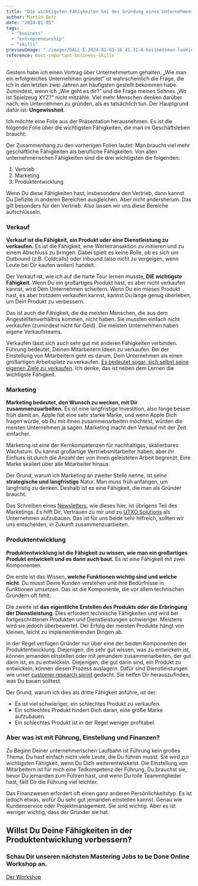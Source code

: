 ```yaml
---
title: "Die wichtigsten Fähigkeiten bei der Gründung eines Unternehmens"
author: Martin Betz
date: "2024-01-05"
tags:
  - "business"
  - "entrepreneurship"
  - "skills"
previewImage: "./images/DALL·E-2024-01-03-16.41.31-A-businessman-looking-at-a-giant-masterplan-on-an-office-wall.-The-image-is-in-a-watercolor-and-geometric-style-featuring-colors-of-blue-and-mint.-Th.png"
reference: most-important-business-skills
---
```


Gestern habe ich einen Vortrag über Unternehmertum gehalten. „Wie man ein erfolgreiches Unternehmen gründet“ ist wahrscheinlich die Frage, die ich in den letzten zwei Jahren am häufigsten gestellt bekommen habe. Zumindest, wenn ich „Wie geht es dir?“ und die Frage meines Sohnes „Wo ist Spielzeug XYZ?“ nicht mitzähle. Viel mehr Menschen denken darüber nach, ein Unternehmen zu gründen, als es tatsächlich tun. Der Hauptgrund dafür ist: **Ungewissheit**.

Ich möchte eine Folie aus der Präsentation herausnehmen. Es ist die folgende Folie über die wichtigsten Fähigkeiten, die man im Geschäftsleben braucht:

Der Zusammenhang zu den vorherigen Folien lautet: Man braucht viel mehr geschäftliche Fähigkeiten als berufliche Fähigkeiten. Von allen unternehmerischen Fähigkeiten sind die drei wichtigsten die folgenden:

1. Vertrieb
2. Marketing
3. Produktentwicklung

Wenn Du diese Fähigkeiten hast, insbesondere den Vertrieb, dann kannst Du Defizite in anderen Bereichen ausgleichen. Aber nicht andersherum. Das gilt besonders für den Vertrieb. Also lassen wir uns diese Bereiche aufschlüsseln.

### Verkauf

**Verkauf ist die Fähigkeit, ein Produkt oder eine Dienstleistung zu verkaufen.** Es ist die Fähigkeit, eine Wertetransaktion zu initiieren und zu einem Abschluss zu bringen. Dabei spielt es keine Rolle, ob es sich um Outbound (z.B. Coldcalls) oder Inbound (also nicht zu vergeigen, wenn Leute bei Dir kaufen wollen) handelt.

Der Verkauf ist, wie ich auf die harte Tour lernen musste, **DIE wichtigste Fähigkeit**. Wenn Du ein großartiges Produkt hast, es aber nicht verkaufen kannst, wird Dein Unternehmen scheitern. Wenn Du ein mieses Produkt hast, es aber trotzdem verkaufen kannst, kannst Du lange genug überleben, um Dein Produkt zu verbessern.

Das ist auch die Fähigkeit, die die meisten Menschen, die aus dem Angestelltenverhältnis kommen, nicht haben. Sie mussten einfach nicht verkaufen (zumindest nicht für Geld). Die meisten Unternehmen haben eigene Verkaufsteams.

Verkaufen lässt sich auch sehr gut mit anderen Fähigkeiten verbinden. Führung bedeutet, Deinen Mitarbeitern Ideen zu verkaufen. Bei der Einstellung von Mitarbeitern geht es darum, Dein Unternehmen als einen großartigen Arbeitsplatz zu verkaufen. [Es bedeutet sogar, sich selbst seine eigenen Ziele zu verkaufen](/blog/wie-man-dieses-jahr-besonders-macht/). Ich denke, das ist neben dem Lernen die wichtigste Fähigkeit.

### Marketing

**Marketing bedeutet, den Wunsch zu wecken, mit Dir zusammenzuarbeiten.** Es ist eine langfristige Investition, also fange besser früh damit an. Apple hat eine sehr starke Marke, und wenn Apple Dich fragen würde, ob Du mit ihnen zusammenarbeiten möchtest, würden die meisten Unternehmen ja sagen. Marketing macht den Verkauf mit der Zeit einfacher.

Marketing ist eine der Kernkompetenzen für nachhaltiges, skalierbares Wachstum. Du kannst großartige Vertriebsmitarbeiter haben, aber ihr Einfluss ist durch die Anzahl der von ihnen geleisteten Arbeit begrenzt. Eine Marke skaliert über alle Mitarbeiter hinaus.

Der Grund, warum ich Marketing an zweiter Stelle nenne, ist seine **strategische und langfristige** Natur. Man muss früh anfangen, um langfristig zu denken. Deshalb ist es eine Fähigkeit, die man als Gründer braucht.

Das Schreiben eines [Newsletters](/blog/), wie dieses hier, ist übrigens Teil des Marketings. Es hilft Dir, Vertrauen zu mir und zu [UTXO Solutions](/) als Unternehmen aufzubauen. Das ist für uns beide sehr hilfreich, sollten wir uns entscheiden, in Zukunft zusammenzuarbeiten.

### Produktentwicklung

**Produktentwicklung ist die Fähigkeit zu wissen, wie man ein großartiges Produkt entwickelt und es dann auch baut.** Es ist eine Fähigkeit mit zwei Komponenten.

Die erste ist das Wissen, **welche Funktionen wichtig sind und welche nicht**. Du musst Deine Kunden verstehen und ihre Bedürfnisse in Funktionen umsetzen. Das ist die Komponente, die vor allem technischen Gründern oft fehlt.

Die zweite ist **das eigentliche Erstellen des Produkts oder die Erbringung der Dienstleistung**. Dies erfordert technische Fähigkeiten und wird bei fortgeschrittenen Produkten und Dienstleistungen schwieriger. Meistens wird sie jedoch überbewertet. Der Erfolg der meisten Produkte hängt von kleinen, leicht zu implementierenden Dingen ab.

In der Regel verfügen Gründer nur über eine der beiden Komponenten der Produktentwicklung. Diejenigen, die sehr gut wissen, was zu entwickeln ist, können jemanden einstellen oder mit jemandem zusammenarbeiten, der gut darin ist, es zu entwickeln. Diejenigen, die gut darin sind, ein Produkt zu entwickeln, können diesen Prozess auslagern. Dafür sind Dienstleistungen wie unser [customer research sprint](/leistungen/customer-research-sprints) gedacht. Sie helfen Dir herauszufinden, was Du bauen solltest.

Der Grund, warum ich dies als dritte Fähigkeit anführe, ist der:

- Es ist viel schwieriger, ein schlechtes Produkt zu verkaufen.
- Ein schlechtes Produkt hindert Dich daran, eine große Marke aufzubauen.
- Ein schlechtes Produkt ist in der Regel weniger profitabel.

### Aber was ist mit Führung, Einstellung und Finanzen?

Zu Beginn Deiner unternehmerischen Laufbahn ist Führung kein großes Thema. Du hast einfach nicht viele Leute, die Du führen musst. Sie wird zur wichtigsten Fähigkeit, wenn Du Dich weiterentwickelst. Die Einstellung von Mitarbeitern ist für mich eine Teilkompetenz der Führung. Du brauchst sie, bevor Du jemanden zum Führen hast, und wenn Du tolle Teammitglieder hast, fällt Dir die Führung viel leichter.

Das Finanzwesen erfordert oft einen ganz anderen Persönlichkeitstyp. Es ist jedoch etwas, wofür Du sehr gut jemanden einstellen kannst. Genau wie Kundenservice oder Projektmanagement. Sie sind wichtig. Aber es ist weniger wichtig, dass der Gründer sie hat.

## Willst Du Deine Fähigkeiten in der Produktentwicklung verbessern?

### Schau Dir unseren nächsten Mastering Jobs to be Done Online Workshop an.

[Der Workshop](/leistungen/mastering-jobs-to-be-done-online-workshop/)
